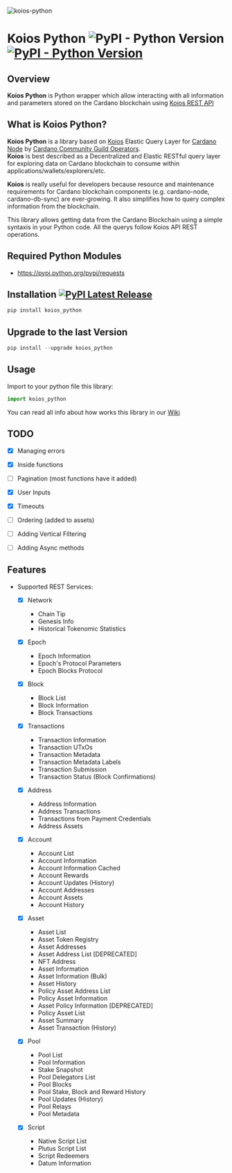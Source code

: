 ![koios-python](https://user-images.githubusercontent.com/82296005/194378368-6d2de904-8eec-48bf-a0d9-37118f299470.png)

# Koios Python ![PyPI - Python Version](https://img.shields.io/badge/python-%3E%3D3.8-blue) [![PyPI - Python Version](https://img.shields.io/badge/pypi%20package-v1.3.1-green)](https://pypi.org/project/koios-python/)

## Overview
**Koios Python** is Python wrapper which allow interacting with all information and parameters stored on the Cardano blockchain using [Koios REST API](https://api.koios.rest/)


## What is Koios Python? 
**Koios Python** is a library based on [Koios](https://www.koios.rest/) Elastic Query Layer for [Cardano Node](https://github.com/input-output-hk/cardano-node/) by [Cardano Community Guild Operators](https://github.com/cardano-community). <br>
**Koios** is best described as a Decentralized and Elastic RESTful query layer for exploring data on Cardano blockchain to consume within applications/wallets/explorers/etc. <p>
**Koios** is really useful for developers because resource and maintenance requirements for Cardano blockchain components (e.g. cardano-node, cardano-db-sync) are ever-growing. It also simplifies how to query complex information from the blockchain.
    
This library allows getting data from the Cardano Blockchain using a simple syntaxis in your Python code. All the querys follow Koios API REST operations.

Required Python Modules
--------------
* https://pypi.python.org/pypi/requests

## Installation [![PyPI Latest Release](https://img.shields.io/pypi/v/koios-python.svg)](https://pypi.org/project/koios-python/)
```python
pip install koios_python
```
    
## Upgrade to the last Version
```python
pip install --upgrade koios_python
```
    
## Usage
Import to your python file this library:
    
```python
import koios_python
```

You can read all info about how works this library in our [Wiki](https://github.com/cardano-community/koios-python/wiki)
    
## TODO
- [x] Managing errors 
- [x] Inside functions 
- [ ] Pagination (most functions have it added)
- [x] User Inputs
- [x] Timeouts
- [ ] Ordering (added to assets)
- [ ] Adding Vertical Filtering
- [ ] Adding Async methods



## Features  
- Supported REST Services:
    - [x] Network
        - Chain Tip
        - Genesis Info
        - Historical Tokenomic Statistics
          
    - [x] Epoch
        - Epoch Information
        - Epoch's Protocol Parameters
        - Epoch Blocks Protocol
          
    - [x] Block
        - Block List
        - Block Information
        - Block Transactions
          
    - [x] Transactions
        - Transaction Information
        - Transaction UTxOs
        - Transaction Metadata
        - Transaction Metadata Labels
        - Transaction Submission
        - Transaction Status (Block Confirmations)
          
    - [x] Address
        - Address Information
        - Address Transactions
        - Transactions from Payment Credentials
        - Address Assets
          
    - [x] Account
        - Account List
        - Account Information
        - Account Information Cached
        - Account Rewards
        - Account Updates (History)
        - Account Addresses
        - Account Assets
        - Account History
          
    - [x] Asset
        - Asset List
        - Asset Token Registry
        - Asset Addresses
        - Asset Address List [DEPRECATED]
        - NFT Address
        - Asset Information
        - Asset Information (Bulk)
        - Asset History
        - Policy Asset Address List
        - Policy Asset Information
        - Asset Policy Information [DEPRECATED]
        - Policy Asset List
        - Asset Summary
        - Asset Transaction (History)

    - [x] Pool
        - Pool List
        - Pool Information
        - Stake Snapshot
        - Pool Delegators List
        - Pool Blocks
        - Pool Stake, Block and Reward History
        - Pool Updates (History)
        - Pool Relays
        - Pool Metadata
          
    - [x] Script
        - Native Script List
        - Plutus Script List
        - Script Redeemers
        - Datum Information

